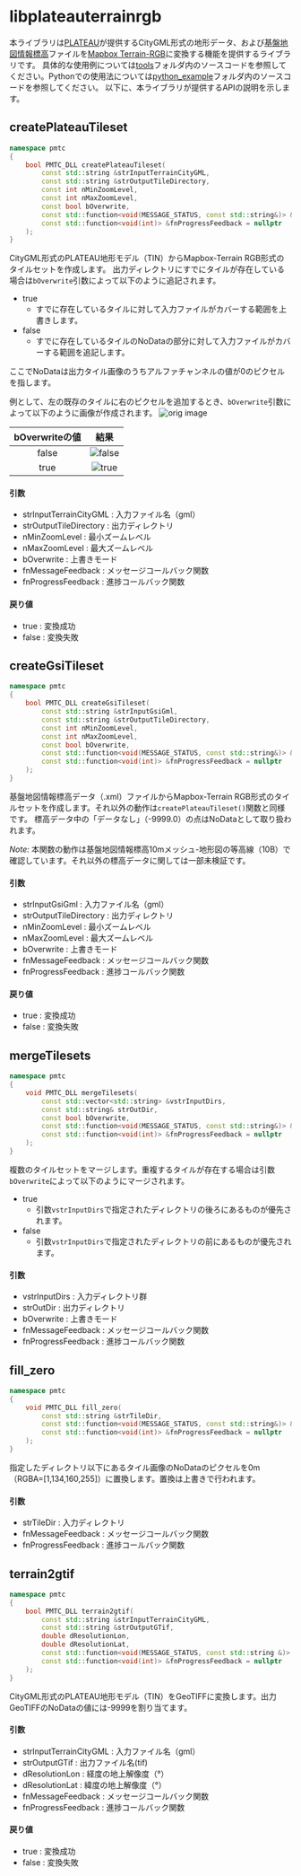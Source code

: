 # libplateauterrainrgb

本ライブラリは[PLATEAU](https://www.mlit.go.jp/plateau/)が提供するCityGML形式の地形データ、および[基盤地図情報標高](https://www.gsi.go.jp/kiban/)ファイルを[Mapbox Terrain-RGB](https://docs.mapbox.com/ja/data/tilesets/reference/mapbox-terrain-rgb-v1/)に変換する機能を提供するライブラリです。
具体的な使用例については[tools](https://github.com/pacificspatial/plateau-mb-terrain-converter/tree/main/tools)フォルダ内のソースコードを参照してください。Pythonでの使用法については[python_example](https://github.com/pacificspatial/plateau-mb-terrain-converter/tree/main/python_example)フォルダ内のソースコードを参照してください。
以下に、本ライブラリが提供するAPIの説明を示します。

## createPlateauTileset
```c++
namespace pmtc
{
    bool PMTC_DLL createPlateauTileset(
        const std::string &strInputTerrainCityGML, 
        const std::string &strOutputTileDirectory, 
        const int nMinZoomLevel, 
        const int nMaxZoomLevel,
        const bool bOverwrite,
        const std::function<void(MESSAGE_STATUS, const std::string&)> &fnMessageFeedback = nullptr,
        const std::function<void(int)> &fnProgressFeedback = nullptr
    );
}
```
 CityGML形式のPLATEAU地形モデル（TIN）からMapbox-Terrain RGB形式のタイルセットを作成します。
出力ディレクトリにすでにタイルが存在している場合は`bOverwrite`引数によって以下のように追記されます。
- true
  - すでに存在しているタイルに対して入力ファイルがカバーする範囲を上書きします。
- false
  - すでに存在しているタイルのNoDataの部分に対して入力ファイルがカバーする範囲を追記します。

ここでNoDataは出力タイル画像のうちアルファチャンネルの値が0のピクセルを指します。

例として、左の既存のタイルに右のピクセルを追加するとき、`bOverwrite`引数によって以下のように画像が作成されます。
![orig image](../img/orig_tile.png)

| bOverwriteの値 |                 結果                 |
| :------------: | :----------------------------------: |
|     false      | ![false](../img/overwrite-false.png) |
|      true      |  ![true](../img/overwrite-true.png)  |

#### 引数
- strInputTerrainCityGML : 入力ファイル名（gml）
- strOutputTileDirectory : 出力ディレクトリ
- nMinZoomLevel : 最小ズームレベル
- nMaxZoomLevel : 最大ズームレベル
- bOverwrite : 上書きモード
- fnMessageFeedback : メッセージコールバック関数
- fnProgressFeedback : 進捗コールバック関数
#### 戻り値
- true : 変換成功
- false : 変換失敗

## createGsiTileset
```c++
namespace pmtc
{
    bool PMTC_DLL createGsiTileset(
        const std::string &strInputGsiGml,
        const std::string &strOutputTileDirectory,
        const int nMinZoomLevel,
        const int nMaxZoomLevel,
        const bool bOverwrite,
        const std::function<void(MESSAGE_STATUS, const std::string&)> &fnMessageFeedback = nullptr,
        const std::function<void(int)> &fnProgressFeedback = nullptr
    );
}
```
基盤地図情報標高データ（.xml）ファイルからMapbox-Terrain RGB形式のタイルセットを作成します。それ以外の動作は`createPlateauTileset()`関数と同様です。
標高データ中の「データなし」（-9999.0）の点はNoDataとして取り扱われます。

_Note:_
本関数の動作は基盤地図情報標高10mメッシュ-地形図の等高線（10B）で確認しています。それ以外の標高データに関しては一部未検証です。

#### 引数
- strInputGsiGml : 入力ファイル名（gml）
- strOutputTileDirectory : 出力ディレクトリ
- nMinZoomLevel : 最小ズームレベル
- nMaxZoomLevel : 最大ズームレベル
- bOverwrite : 上書きモード
- fnMessageFeedback : メッセージコールバック関数
- fnProgressFeedback : 進捗コールバック関数
#### 戻り値
- true : 変換成功
- false : 変換失敗

## mergeTilesets
```c++
namespace pmtc
{
    void PMTC_DLL mergeTilesets( 
        const std::vector<std::string> &vstrInputDirs,
        const std::string& strOutDir, 
        const bool bOverwrite,
        const std::function<void(MESSAGE_STATUS, const std::string&)> &fnMessageFeedback = nullptr,
        const std::function<void(int)> &fnProgressFeedback = nullptr 
    );
}
```
複数のタイルセットをマージします。重複するタイルが存在する場合は引数`bOverwrite`によって以下のようにマージされます。
- true
  - 引数`vstrInputDirs`で指定されたディレクトリの後ろにあるものが優先されます。
- false
  - 引数`vstrInputDirs`で指定されたディレクトリの前にあるものが優先されます。

#### 引数
- vstrInputDirs : 入力ディレクトリ群
- strOutDir : 出力ディレクトリ
- bOverwrite : 上書きモード
- fnMessageFeedback : メッセージコールバック関数
- fnProgressFeedback : 進捗コールバック関数

## fill_zero
```c++
namespace pmtc
{
    void PMTC_DLL fill_zero(
        const std::string &strTileDir,
        const std::function<void(MESSAGE_STATUS, const std::string&)> &fnMessageFeedback = nullptr,
        const std::function<void(int)> &fnProgressFeedback = nullptr 
    );
}
```
指定したディレクトリ以下にあるタイル画像のNoDataのピクセルを0m（RGBA=[1,134,160,255]）に置換します。置換は上書きで行われます。

#### 引数
- strTileDir : 入力ディレクトリ
- fnMessageFeedback : メッセージコールバック関数
- fnProgressFeedback : 進捗コールバック関数

## terrain2gtif
```c++
namespace pmtc
{
    bool PMTC_DLL terrain2gtif(
        const std::string &strInputTerrainCityGML,
        const std::string &strOutputGTif,
        double dResolutionLon,
        double dResolutionLat,
        const std::function<void(MESSAGE_STATUS, const std::string &)> &fnMessageFeedback = nullptr,
        const std::function<void(int)> &fnProgressFeedback = nullptr
    );
}
```
 CityGML形式のPLATEAU地形モデル（TIN）をGeoTIFFに変換します。出力GeoTIFFのNoDataの値には-9999を割り当てます。

#### 引数
- strInputTerrainCityGML : 入力ファイル名（gml）
- strOutputGTif : 出力ファイル名(tif)
- dResolutionLon : 経度の地上解像度（°）
- dResolutionLat : 緯度の地上解像度（°）
- fnMessageFeedback : メッセージコールバック関数
- fnProgressFeedback : 進捗コールバック関数
#### 戻り値
- true : 変換成功
- false : 変換失敗
